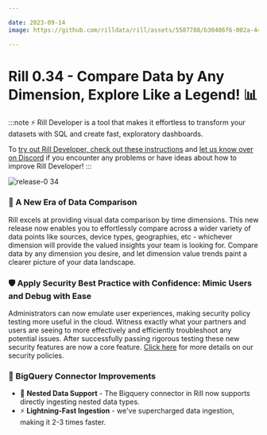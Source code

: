 ```yaml
---

date: 2023-09-14
image: https://github.com/rilldata/rill/assets/5587788/b30486f6-002a-445d-8a1b-955b6ec0066d

---
```


# Rill 0.34 - Compare Data by Any Dimension, Explore Like a Legend! 📊

:::note
⚡ Rill Developer is a tool that makes it effortless to transform your datasets with SQL and create fast, exploratory dashboards.

To [try out Rill Developer, check out these instructions](/get-started/install) and [let us know over on Discord](https://discord.gg/2ubRfjC7Rh) if you encounter any problems or have ideas about how to improve Rill Developer!
:::

![release-0 34](https://cdn.rilldata.com/docs/release-notes/release-0.34-gif)

### 🌈 A New Era of Data Comparison 

Rill excels at providing visual data comparison by time dimensions.
This new release now enables you to effortlessly compare across a wider variety of data points like
sources, device types, geographies, etc - whichever dimension will provide the valued insights your team is looking for.
Compare data by any dimension you desire, and let dimension value trends paint a clearer picture of your data landscape.

### 🛡️ Apply Security Best Practice with Confidence: Mimic Users and Debug with Ease
Administrators can now emulate user experiences, making security policy testing more useful in the cloud.
Witness exactly what your partners and users are seeing to more effectively and efficiently troubleshoot any potential issues.
After successfully passing rigorous testing these new security features  are now a core feature.
[Click here](/build/metrics-view/security) for more details on our security policies.


### 🌟 BigQuery Connector Improvements 
- 🌟 **Nested Data Support** - The Bigquery connector in Rill now supports directly ingesting nested data types. 
- ⚡ **Lightning-Fast Ingestion** - we've supercharged data ingestion, making it 2-3 times faster. 
